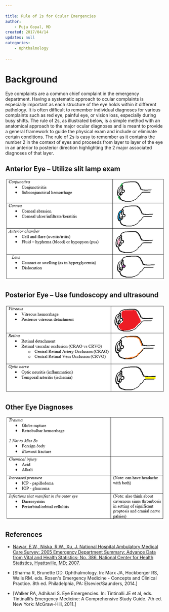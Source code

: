 ```yaml
---

title: Rule of 2s for Ocular Emergencies
author:
    - Puja Gopal, MD
created: 2017/04/14
updates: null
categories:
    - Ophthalmology
 
---
```

# Background

Eye complaints are a common chief complaint in the emergency department. Having a systematic approach to ocular complaints is especially important as each structure of the eye holds within it different pathology. It is often difficult to remember individual diagnoses for various complaints such as red eye, painful eye, or vision loss, especially during busy shifts. The rule of 2s, as illustrated below, is a simple method with an anatomical approach to the major ocular diagnoses and is meant to provide a general framework to guide the physical exam and include or eliminate certain conditions. The rule of 2s is easy to remember as it contains the number 2 in the context of eyes and proceeds from layer to layer of the eye in an anterior to posterior direction highlighting the 2 major associated diagnoses of that layer.  

## Anterior Eye – Utilize slit lamp exam
![anterior eye picture - conjunctiva (conjunctivitis and subconjunctival hemorrhage), cornea (corneal abrasion, corneal ulcer/infiltrate/keratitis, anterior chamber (cell/flare (uveitis, iritis), fluid (hyphema (blood), hypopyon (pus))), lens (cataract or swelling (as in hyperglycemia), dislocation)](image-1.png)

## Posterior Eye – Use fundoscopy and ultrasound
![posterior eye picture - vitreous (vitreous hemorrhage, posterior vitreous detachment), retina (retinal detachment, retinal vascular occlusion (central retinal artery or vein occlusion), optic nerve (optic neuritis (inflammation), temporal arteritis (ischemia)](image-2.png)

## Other Eye Diagnoses
![other eye diagnoses - trauma (globe rupture, retrobulbar hemorrhage), 2 Not to miss Bs (foreign body, blowout fracture), chemical injury (acid, alkali), increased pressure (papilledema or glaucoma), infections that manifest in the outer eye (dacrocystitis, periorbital/orbital cellulitis)](image-3.png)

## References

- [Nawar, E.W., Niska, R.W., Xu, J. National Hospital Ambulatory Medical Care Survey: 2005 Emergency Department Summary: Advance Data from Vital and Health Statistics; No. 386. National Center for Health Statistics, Hyattsville, MD; 2007.](https://www.ncbi.nlm.nih.gov/pubmed/17703794)

- [Sharma R, Brunette DD. Ophthalmology. In: Marx JA, Hockberger RS, Walls RM. eds. Rosen's Emergency Medicine - Concepts and Clinical Practice. 8th ed. Philadelphia, PA: Elsevier/Saunders, 2014.]

- [Walker RA, Adhikari S. Eye Emergencies. In: Tintinalli JE et al, eds. Tintinalli’s Emergency Medicine: A Comprehensive Study Guide. 7th ed. New York: McGraw-Hill, 2011.]
